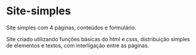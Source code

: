 # Site-simples
Site simples com 4 páginas, conteúdos e formulário. 

Site criado utilizando funções básicas do html e csss, distribuição simples de elementos e textos, com interligação entre as páginas. 
